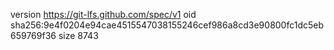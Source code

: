 version https://git-lfs.github.com/spec/v1
oid sha256:9e4f0204e94cae4515547038155246cef986a8cd3e90800fc1dc5eb659769f36
size 8743
